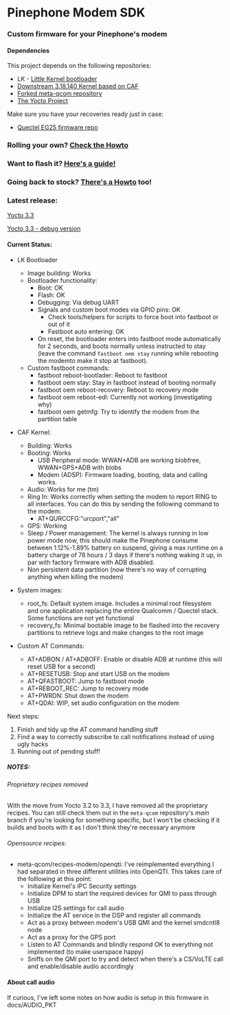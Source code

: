 # Pinephone Modem SDK

### Custom firmware for your Pinephone's modem

#### Dependencies
This project depends on the following repositories:
* LK - [Little Kernel bootloader](https://github.com/Biktorgj/quectel_lk)
* [Downstream 3.18.140 Kernel based on CAF](https://github.com/Biktorgj/quectel_eg25_kernel)
* [Forked meta-qcom repository](https://github.com/Biktorgj/meta-qcom)
* [The Yocto Project](https://yoctoproject.org)

Make sure you have your recoveries ready just in case:
* [Quectel EG25 firmware repo](https://github.com/Biktorgj/quectel_eg25_recovery)

### Rolling your own? [Check the Howto](https://github.com/Biktorgj/pinephone_modem_sdk/blob/hardknott/docs/HOWTO.md)

### Want to flash it? [Here's a guide!](https://github.com/Biktorgj/pinephone_modem_sdk/blob/hardknott/docs/FLASHING.md)

### Going back to stock? [There's a Howto](https://github.com/Biktorgj/pinephone_modem_sdk/blob/hardknott/docs/RECOVERY.md) too!

### Latest release:
[Yocto 3.3](https://github.com/Biktorgj/pinephone_modem_sdk/releases/tag/0.2.0)

[Yocto 3.3 - debug version](https://github.com/Biktorgj/pinephone_modem_sdk/releases/tag/0.2.0-dbg)

#### Current Status:
* LK Bootloader
  * Image building: Works
  * Bootloader functionality:
    * Boot: OK
    * Flash: OK
    * Debugging: Via debug UART
    * Signals and custom boot modes via GPIO pins: OK
      * Check tools/helpers for scripts to force boot into fastboot or out of it
      * Fastboot auto entering: OK
	* On reset, the bootloader enters into fastboot mode automatically for 2 seconds, and boots normally unless instructed to stay (leave the command `fastboot oem stay` running while rebooting the modemto make it stop at fastboot).
  * Custom fastboot commands:
    * fastboot reboot-bootlader: Reboot to fastboot
    * fastboot oem stay: Stay in fastboot instead of booting normally
    * fastboot oem reboot-recovery: Reboot to recovery mode
    * fastboot oem reboot-edl: Currently not working (investigating why)
    * fastboot oem getmfg: Try to identify the modem from the partition table

* CAF Kernel:
	* Building: Works
	* Booting: Works
		* USB Peripheral mode: WWAN+ADB are working blobfree, WWAN+GPS+ADB with blobs
		* Modem (ADSP): Firmware loading, booting, data and calling works.
    * Audio: Works for me (tm)
    * Ring In: Works correctly when setting the modem to report RING to all interfaces. You can do this by sending the following command to the modem:
      * AT+QURCCFG:"urcport","all"
    * GPS: Working
    * Sleep / Power management: The kernel is always running in low power mode now, this should make the Pinephone consume between 1.12%-1.89% battery on suspend, giving a max runtime on a battery charge of 78 hours / 3 days if there's nothing waking it up, in par with factory firmware with ADB disabled.
    * Non persistent data partition (now there's no way of corrupting anything when killing the modem)
* System images:
  * root_fs: Default system image. Includes a minimal root filesystem and one application replacing the entire Qualcomm / Quectel stack. Some functions are not yet functional
  * recovery_fs: Minimal bootable image to be flashed into the recovery partitions to retrieve logs and make changes to the root image
* Custom AT Commands:
  * AT+ADBON / AT+ADBOFF: Enable or disable ADB at runtime (this will reset USB for a second)
  * AT+RESETUSB: Stop and start USB on the modem
  * AT+QFASTBOOT: Jump to fastboot mode
  * AT+REBOOT_REC: Jump to recovery mode
  * AT+PWRDN: Shut down the modem
  * AT+QDAI: WIP, set audio configuration on the modem

Next steps:
 1. Finish and tidy up the AT command handling stuff
 2. Find a way to correctly subscribe to call notifications instead of using ugly hacks
 3. Running out of pending stuff!

##### NOTES:
###### Proprietary recipes removed
With the move from Yocto 3.2 to 3.3, I have removed all the proprietary recipes. You can still check them out in the `meta-qcom` repository's *main* branch if you're looking for something specific, but I won't be checking if it builds and boots with it as I don't think they're necessary anymore

###### Opensource recipes:
  * meta-qcom/recipes-modem/openqti: I've reimplemented everything I had separated in three different utilities into OpenQTI. This takes care of the folllowing at this point:
     - Initialize Kernel's IPC Security settings
     - Initialize DPM to start the required devices for QMI to pass through USB
     - Initialize I2S settings for call audio
     - Initialize the AT service in the DSP and register all commands
     - Act as a proxy between modem's USB QMI and the kernel smdcntl8 node
     - Act as a proxy for the GPS port
     - Listen to AT Commands and blindly respond OK to everything not implemented (to make userspace happy)
     - Sniffs on the QMI port to try and detect when there's a CS/VoLTE call and enable/disable audio accordingly

#### About call audio
If curious, I've left some notes on how audio is setup in this firmware in docs/AUDIO_PKT